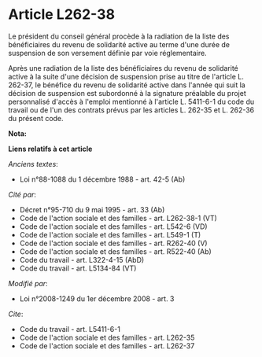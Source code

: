 # Article L262-38

Le président du conseil général procède à la radiation de la liste des bénéficiaires du revenu de solidarité active au terme
d'une durée de suspension de son versement définie par voie réglementaire. 

Après une radiation de la liste des bénéficiaires du revenu de solidarité active à la suite d'une décision de suspension
prise au titre de l'article L. 262-37, le bénéfice du revenu de solidarité active dans l'année qui suit la décision de
suspension est subordonné à la signature préalable du projet personnalisé d'accès à l'emploi mentionné à l'article L.
5411-6-1 du code du travail ou de l'un des contrats prévus par les articles L. 262-35 et L. 262-36 du présent code.

**Nota:**



**Liens relatifs à cet article**

_Anciens textes_:

  - Loi n°88-1088 du 1 décembre 1988 - art. 42-5 (Ab)

_Cité par_:

  - Décret n°95-710 du 9 mai 1995 - art. 33 (Ab)
  - Code de l'action sociale et des familles - art. L262-38-1 (VT)
  - Code de l'action sociale et des familles - art. L542-6 (VD)
  - Code de l'action sociale et des familles - art. L549-1 (T)
  - Code de l'action sociale et des familles - art. R262-40 (V)
  - Code de l'action sociale et des familles - art. R522-40 (Ab)
  - Code du travail - art. L322-4-15 (AbD)
  - Code du travail - art. L5134-84 (VT)

_Modifié par_:

  - Loi n°2008-1249 du 1er décembre 2008 - art. 3

_Cite_:

  - Code du travail - art. L5411-6-1
  - Code de l'action sociale et des familles - art. L262-35
  - Code de l'action sociale et des familles - art. L262-37

